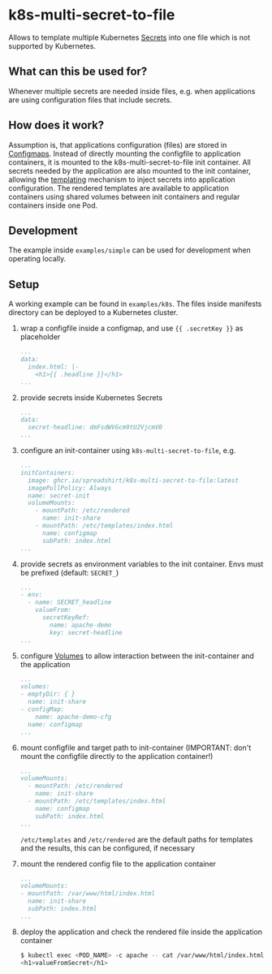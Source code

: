 # k8s-multi-secret-to-file
Allows to template multiple Kubernetes [Secrets](https://kubernetes.io/docs/concepts/configuration/secret/) into one file which is not supported by Kubernetes.

## What can this be used for?
Whenever multiple secrets are needed inside files, e.g. when applications are using configuration files that include secrets.

## How does it work?
Assumption is, that applications configuration (files) are stored in [Configmaps](https://kubernetes.io/docs/concepts/configuration/configmap/). Instead of directly mounting the configfile to application containers, it is mounted to the k8s-multi-secret-to-file init container.
All secrets needed by the application are also mounted to the init container, allowing the [templating](https://pkg.go.dev/text/template) mechanism to inject secrets into application configuration. The rendered templates are available to application containers using shared volumes between init containers and regular containers inside one Pod.

## Development
The example inside `examples/simple` can be used for development when operating locally.

## Setup
A working example can be found in `examples/k8s`. The files inside manifests directory can be deployed to a Kubernetes cluster.

1. wrap a configfile inside a configmap, and use `{{ .secretKey }}` as placeholder

    ```yaml
    ...
    data:
      index.html: |-
        <h1>{{ .headline }}</h1>
    ...
    ```

2. provide secrets inside Kubernetes Secrets

    ```yaml
    ...
    data:
      secret-headline: dmFsdWVGcm9tU2VjcmV0
    ...
    ```

3. configure an init-container using `k8s-multi-secret-to-file`, e.g.

    ```yaml
    ...
    initContainers:
      image: ghcr.io/spreadshirt/k8s-multi-secret-to-file:latest
      imagePullPolicy: Always
      name: secret-init
      volumeMounts:
        - mountPath: /etc/rendered
          name: init-share
        - mountPath: /etc/templates/index.html
          name: configmap
          subPath: index.html
    ...
    ```

4. provide secrets as environment variables to the init container. Envs must be prefixed (default: `SECRET_`)

    ```yaml
    ...
    - env:
      - name: SECRET_headline
        valueFrom:
          secretKeyRef:
            name: apache-demo
            key: secret-headline
    ...
    ```

5. configure [Volumes](https://kubernetes.io/docs/concepts/storage/volumes/) to allow interaction between the init-container and the application

    ```yaml
    ...
    volumes:
    - emptyDir: { }
      name: init-share
    - configMap:
        name: apache-demo-cfg
      name: configmap
    ...
    ```

6. mount configfile and target path to init-container (IMPORTANT: don't mount the configfile directly to the application container!)

    ```yaml
    ...
    volumeMounts:
      - mountPath: /etc/rendered
        name: init-share
      - mountPath: /etc/templates/index.html
        name: configmap
        subPath: index.html
    ...
    ```

    `/etc/templates` and `/etc/rendered` are the default paths for templates and the results, this can be configured, if necessary

7. mount the rendered config file to the application container

    ```yaml
    ...
    volumeMounts:
    - mountPath: /var/www/html/index.html
      name: init-share
      subPath: index.html
    ...
    ```

8. deploy the application and check the rendered file inside the application container 

    ```sh
    $ kubectl exec <POD_NAME> -c apache -- cat /var/www/html/index.html
    <h1>valueFromSecret</h1>
    ```